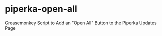 piperka-open-all
================

Greasemonkey Script to Add an "Open All" Button to the Piperka Updates Page

